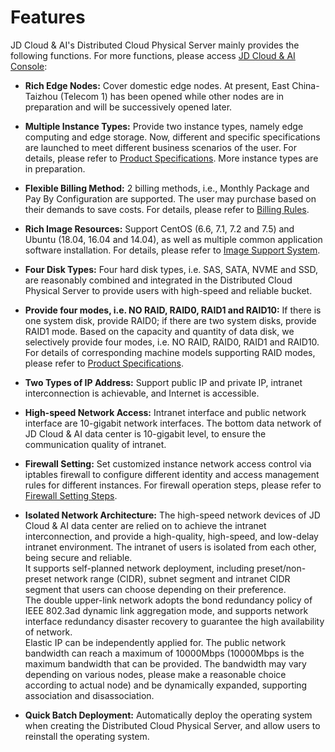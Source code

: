 # Features

JD Cloud & AI's Distributed Cloud Physical Server mainly provides the following functions. For more functions, please access [JD Cloud & AI Console](https://console.jdcloud.com/overview):

- **Rich Edge Nodes:**
Cover domestic edge nodes. At present, East China-Taizhou (Telecom 1) has been opened while other nodes are in preparation and will be successively opened later.
- **Multiple Instance Types:**
Provide two instance types, namely edge computing and edge storage. Now, different and specific specifications are launched to meet different business scenarios of the user. For details, please refer to [Product Specifications](../Introduction/Specifications.md). More instance types are in preparation.
- **Flexible Billing Method:**
2 billing methods, i.e., Monthly Package and Pay By Configuration are supported. The user may purchase based on their demands to save costs. For details, please refer to [Billing Rules](../Pricing/Billing-Rules.md).
- **Rich Image Resources:**
Support CentOS (6.6, 7.1, 7.2 and 7.5) and Ubuntu (18.04, 16.04 and 14.04), as well as multiple common application software installation. For details, please refer to [Image Support System](../Operation-Guide/Image/Description-Image.md).
- **Four Disk Types:**
Four hard disk types, i.e. SAS, SATA, NVME and SSD, are reasonably combined and integrated in the Distributed Cloud Physical Server to provide users with high-speed and reliable bucket.
- **Provide four modes, i.e. NO RAID, RAID0, RAID1 and RAID10:**
If there is one system disk, provide RAID0; if there are two system disks, provide RAID1 mode. Based on the capacity and quantity of data disk, we selectively provide four modes, i.e. NO RAID, RAID0, RAID1 and RAID10. For details of corresponding machine models supporting RAID modes, please refer to [Product Specifications](../Introduction/Specifications.md).
- **Two Types of IP Address:**
Support public IP and private IP, intranet interconnection is achievable, and Internet is accessible.
- **High-speed Network Access:**
Intranet interface and public network interface are 10-gigabit network interfaces. The bottom data network of JD Cloud & AI data center is 10-gigabit level, to ensure the communication quality of intranet.
- **Firewall Setting:**
Set customized instance network access control via iptables firewall to configure different identity and access management rules for different instances. For firewall operation steps, please refer to [Firewall Setting Steps](../Operation-Guide/Network-And-Security/Steps-Network-And-Security.md).
- **Isolated Network Architecture:**
The high-speed network devices of JD Cloud & AI data center are relied on to achieve the intranet interconnection, and provide a high-quality, high-speed, and low-delay intranet environment. The intranet of users is isolated from each other, being secure and reliable.</br>
It supports self-planned network deployment, including preset/non-preset network range (CIDR), subnet segment and intranet CIDR segment that users can choose depending on their preference.</br>
The double upper-link network adopts the bond redundancy policy of IEEE 802.3ad dynamic link aggregation mode, and supports network interface redundancy disaster recovery to guarantee the high availability of network.</br>
Elastic IP can be independently applied for. The public network bandwidth can reach a maximum of 10000Mbps (10000Mbps is the maximum bandwidth that can be provided. The bandwidth may vary depending on various nodes, please make a reasonable choice according to actual node) and be dynamically expanded, supporting association and disassociation.

- **Quick Batch Deployment:**
Automatically deploy the operating system when creating the Distributed Cloud Physical Server, and allow users to reinstall the operating system.

